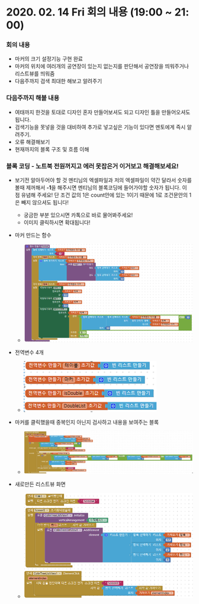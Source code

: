 # 2020. 02. 14 Fri 회의 내용 (19:00 ~ 21: 00)

### 회의 내용

- 마커의 크기 설정기능 구현 완료
- 마커의 위치에 여러개의 공연장이 있는지 없는지를 판단해서 공연장을 띄워주거나 리스트뷰를 띄워줌
- 다음주까지 검색 최대한 해보고 알려주기



### 다음주까지 해볼 내용

- 여태까지 한것을 토대로 디자인 혼자 만들어보셔도 되고 디자인 틀을 만들어오셔도 됩니다.
- 검색기능을 못넣을 것을 대비하여 추가로 넣고싶은 기능이 있다면 멘토에게 즉시 알려주기.
- 오류 해결해보기
- 현재까지의 블록 구조 및 흐름 이해



### 블록 코딩 - 노트북 전원꺼지고 에러 못잡은거 이거보고 해결해보세요!

- 보기전 알아두어야 할 것 멘티님의 엑셀파일과 저의 엑셀파일이 약간 달라서 숫자를 볼때 제꺼해서 **-1**을 해주시면 멘티님의 블록코딩에 들어가야할 숫자가 됩니다. 이 점 유념해 주세요! 단 조건 값의 1은 count안에 있는 1이기 때문에 1로 조건문안의 1은 빼지 않으셔도 됩니다!

  - 궁금한 부분 있으시면 카톡으로 바로 물어봐주세요!
  - 이미지 클릭하시면 확대됩니다!

- 마커 만드는 함수

  - ![](./img/1.png)

- 전역변수 4개
  - ![](./img/2.png)

- 마커를 클릭했을때 중복인지 아닌지 검사하고 내용을 보여주는 블록
  - ![](./img/3.png)

- 새로만든 리스트뷰 화면 
  - ![](./img/4.png)